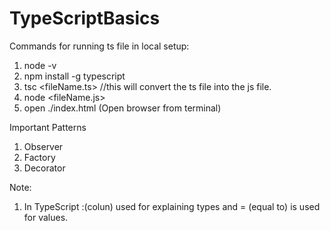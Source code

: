 # TypeScriptBasics

Commands for running ts file in local setup:

1. node -v
2. npm install -g typescript
3. tsc <fileName.ts> //this will convert the ts file into the js file.
4. node <fileName.js> 
5. open ./index.html (Open browser from terminal)

Important Patterns

1. Observer
2. Factory
3. Decorator

Note:
1. In TypeScript :(colun) used for explaining types and = (equal to) is used for values.

